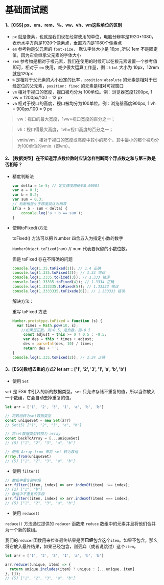 # 基础面试题

#### 1、[CSS] px、em、rem、%、vw、vh、vm这些单位的区别

- `px` 就是像素，也就是我们现在经常使用的单位，电脑分辨率是1920*1080，表示水平方向是1920个像素点，垂直方向是1080个像素点
- `em` 参考物是父元素的 `font-size`， 默认字体大小是 16px ,所以 1em 不是固定值，因为它会继承父元素的字体大小
- `rem` 参考物是相对于根元素，我们在使用的时候可以在根元素设置一个参考值即可，相对于 `em` 使用，减少很大运算工作量，例：`html` 大小为 10px，12rem就是120px
- `%` 是相对于父元素的大小设定的比率，`position:absolute` 的元素是相对于已经定位的父元素，`position: fixed` 的元素是相对可视窗口
- `vm` 相对于视口的宽度，视口被均分为 100单位。例：浏览器宽度1200px, 1 vw = 1200px/100 = 12 px
- `vh` 相对于视口的高度，视口被均分为100单位。例：浏览器高度900px, 1 vh = 900px/100 = 9 px

>  vw：视口的最大宽度，1vw=视口宽度的百分之一；

>  vh：视口得最大高度，1vh=视口高度的百分之一；

>  vmin/vm：相对于视口的宽度或高度中较小的那个。其中最小的那个被均分为100单位的vmin（即vm）。



#### 2、【数据类型】在不知道浮点数位数时应该怎样判断两个浮点数之和与第三数是否相等？

- 精度判断法

  ```js
  var delta = 1e-5; // 定义精度精确到0.00001
  var a = 0.1;
  var b = 0.2;
  var sum = 0.3;
  // 判断相差小于精度就认为相等
  if(a + b - sum < delta) {
      console.log('a + b == sum');
  }
  ```

- 使用toFixed()方法

  toFixed() 方法可以把 Number 四舍五入为指定小数的数字

  `NumberObject.toFixed(num)` // num 代表要保留的小数位数。

  但是 toFixed 存在不精确的问题

  ```javascript
  console.log(1.35.toFixed(1)); // 1.4 正确
  console.log(1.335.toFixed(2)); // 1.33 错误
  console.log(1.3335.toFixed(3)); // 1.333 错误
  console.log(1.33335.toFixed(4)); // 1.3334 正确
  console.log(1.333335.toFixed(5)); // 1.33333 错误
  console.log(1.3333335.toFixede(6)); // 1.333333 错误
  ```

  解决方法：

  重写 toFixed 方法

  ```javascript
  Number.prototype.toFixed = function (s) {
  	var times = Math.pow(10, s);
      //如果是正数，则+0.5，是负数，则-0.5
       const adjust = this >= 0 ? 0.5 : -0.5;
       var des = this * times + adjust;
       des = parseInt(des, 10) / times;
       return des + '';
  }
  console.log(1.335.toFixed(2)); // 1.34 正确
  ```

#### 3、[ES6]数组去重的方式?  let arr = ['1', '2', '3', '1', 'a', 'b', 'b']

- 使用 `Set`

`set` 是 ES6 中引入的新的数据类型。`set` 只允许存储不重复的值，所以当你放入一个数组，它会自动去掉重复的值。

```javascript
let arr = ['1', '2', '3', '1', 'a', 'b', 'b']

// 将数组转为set数据类型
const uniqueSet = new Set(arr)
// Set(5) {"1", "2", "3", "a", "b"}

// 将set数据类型转换为 array
const backToArray = [...uniqueSet]
// (5) ["1", "2", "3", "a", "b"]

// 使用 Array.from 来将 set 转为数组
Array.from(uniqueSet)
// (5) ["1", "2", "3", "a", "b"]
```

- 使用 `filter()`

```javascript
// 数组中重复的字段
arr.filter((item, index) => arr.indexOf(item) !== index);
// (2) ["1", "b"]
// 数组中不重复的字段
arr.filter((item, index) => arr.indexOf(item) === index);
// (5) ["1", "2", "3", "a", "b"]
```

- 使用 `reduce()`

`reduce()` 方法通过提供的 `reducer` 函数来 `reduce` 数组中的元素并且将他们合并为一个新的数组。

我们的`reducer`函数用来检查最终结果是否**已经**包含这个`item`。如果不包含，那么将它放入最终结果，如果已经包含，则丢弃（或者说跳过）这个`item`。

```javascript
let arr = ['1', '2', '3', '1', 'a', 'b', 'b']

arr.reduce((unique, item) => {
  return unique.includes(item) ? unique : [...unique, item]
}, []);
// (5) ["1", "2", "3", "a", "b"]
```































































